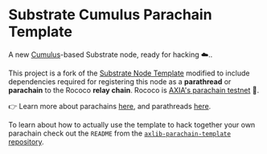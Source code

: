 # Substrate Cumulus Parachain Template

A new [Cumulus](https://github.com/paritytech/cumulus/)-based Substrate node, ready for hacking ☁️..

This project is a fork of the [Substrate Node Template](https://github.com/axlib-developer-hub/axlib-node-template)
modified to include dependencies required for registering this node as a **parathread** or
**parachain** to the Rococo **relay chain**.
Rococo is [AXIA's parachain testnet](https://axia.network/blog/introducing-betanet-axias-parachain-testnet/) 👑.

👉 Learn more about parachains [here](https://wiki.axia.network/docs/learn-parachains), and
parathreads [here](https://wiki.axia.network/docs/learn-parathreads).

To learn about how to actually use the template to hack together your own parachain check out the
`README` from the [`axlib-parachain-template` repository](https://github.com/axlib-developer-hub/axlib-parachain-template/).

